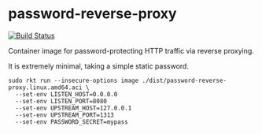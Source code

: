 # password-reverse-proxy

[![Build Status](https://travis-ci.org/dit4c/password-reverse-proxy.svg?branch=master)](https://travis-ci.org/dit4c/password-reverse-proxy)

Container image for password-protecting HTTP traffic via reverse proxying.

It is extremely minimal, taking a simple static password.

```
sudo rkt run --insecure-options image ./dist/password-reverse-proxy.linux.amd64.aci \
  --set-env LISTEN_HOST=0.0.0.0
  --set-env LISTEN_PORT=8080
  --set-env UPSTREAM_HOST=127.0.0.1
  --set-env UPSTREAM_PORT=1313
  --set-env PASSWORD_SECRET=mypass
```
